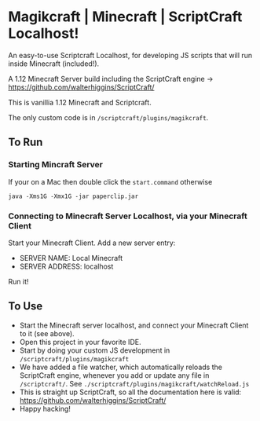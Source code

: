 # Magikcraft | Minecraft | ScriptCraft Localhost!

An easy-to-use Scriptcraft Localhost, for developing JS scripts that will run inside Minecraft (included!).

A 1.12 Minecraft Server build including the ScriptCraft engine -> https://github.com/walterhiggins/ScriptCraft/

This is vanillia 1.12 Minecraft and Scriptcraft.

The only custom code is in `/scriptcraft/plugins/magikcraft`.

## To Run

### Starting Mincraft Server

If your on a Mac then double click the `start.command` otherwise
```
java -Xms1G -Xmx1G -jar paperclip.jar
```

### Connecting to Minecraft Server Localhost, via your Minecraft Client

Start your Minecraft Client.
Add a new server entry:

* SERVER NAME: Local Minecraft
* SERVER ADDRESS: localhost

Run it!

## To Use

* Start the Minecraft server localhost, and connect your Minecraft Client to it (see above).
* Open this project in your favorite IDE.
* Start by doing your custom JS development in `/scriptcraft/plugins/magikcraft`
* We have added a file watcher, which automatically reloads the ScriptCraft engine, whenever you add or update any file in `/scriptcraft/`. See `./scriptcraft/plugins/magikcraft/watchReload.js`
* This is straight up ScriptCraft, so all the documentation here is valid: https://github.com/walterhiggins/ScriptCraft/
* Happy hacking!
